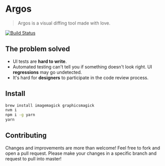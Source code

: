 # Argos

> Argos is a visual diffing tool made with love.

[![Build Status](https://travis-ci.org/argos-ci/argos.svg?branch=master)](https://travis-ci.org/argos-ci/argos)

## The problem solved

- UI tests are **hard to write**.
- Automated testing can't tell you if something doesn't look right. UI **regressions** may go undetected.
- It's hard for **designers** to participate in the code review process.

## Install

```sh
brew install imagemagick graphicsmagick
nvm i
npm i -g yarn
yarn
```

## Contributing

Changes and improvements are more than welcome!
Feel free to fork and open a pull request.
Please make your changes in a specific branch and request to pull into master!
